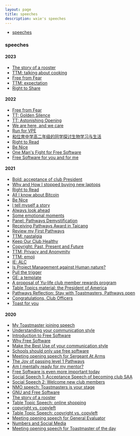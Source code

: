 ```yaml
---
layout: page
title: speeches
description: wxie's speeches
---
```


<div class="navbar">
    <div class="navbar-inner">
        <ul class="nav">
            <li><a href="#speeches">speeches</a></li>
        </ul>
    </div>
</div>


### <a name="speeches"></a>speeches

#### 2023

- [The story of a rooster](speech/story_of_rooster_2.html)
- [TTM: talking about cooking](speech/TTM_cooking.html)
- [Free from Fear](speech/Free_from_Fear_2.html)
- [TTM: expectation](speech/TTM_expectation.html)
- [Right to Share](speech/right_to_share.html)

#### 2022

- [Free from Fear](speech/Free_from_Fear.html)
- [TT: Golden Silence](speech/TTM_silence.html)
- [TT: Astonishing Opening](speech/TTM_opening.html)
- [We are here, and we care](speech/we_are_here_care.html)
- [Run for VPE](speech/run_for_vpe.html)
- [和位育中学高二年级的同学探讨生物学习与生活](speech/talk_to_high_school_students.md)
- [Right to Read](speech/right_to_read_2.html)
- [Be Nice](speech/be_nice_2.html)
- [One Man's Fight for Free Software](speech/one_man_fight_for_free_software.html)
- [Free Software for you and for me](speech/fs_for_you_and_for_me.html)

#### 2021

- [Bold: acceptance of club President](speech/acceptance_of_club_President.html)
- [Why and How I stopped buying new laptops](speech/keynote-why-how-stop-buying-new-laptop.html)
- [Right to Read](speech/right2read.html)
- [All I know about Bitcoin](speech/all_I_know_about_bitcoin.html)
- [Be Nice](speech/be_nice.html)
- [I tell myself a story](speech/I_tell_myself_a_story.html)
- [Always look ahead](speech/always_look_ahead.html)
- [Some emotional moments](speech/some_emotional_moments.html)
- [Panel: Pathways Demystification](speech/Pathways_Demystification.html)
- [Receiving Pathways Award in Taicang](speech/receiving_Pathways_award_taicang.html)
- [Review my First Pathways](speech/review_my_first_pathways.html)
- [TTM: nastalgia](speech/TTM_nastalgia.html)
- [Keep Our Club Healthy](speech/keep_our_club_heathy.html)
- [Copyright: Past, Present and Future](speech/copyright_past_present_future.html)
- [TTM: Privacy and Anonymity](speech/TTM_privacy_and_anonymity.html)
- [TTM: emoji](speech/TTM_emoji.html)
- [IE: ALC](speech/IE_alc.html)
- [Is Project Management against Human nature?](speech/project_management_against_human_nature.html)
- [Pull the trigger](speech/pull_the_trigger.html)
- [GE: a template](speech/GE_a_template.html)
- [A proposal of Yu-life club member rewards program](speech/member_reward_program.html)
- [Table Topics material: the President of America](speech/TT_president_USA.html)
- [Pathways Reflection: Stay with Toastmasters, Pathways open](speech/stay_with_TI.html)
- [Congratulations, Club Officers](speech/new_club_officers.html)
- [Toast for you](speech/toast_for_you.html)

#### 2020

- [My Toastmaster joining speech](speech/my_toastmaster_joining_speech.html)
- [Understanding your communication style](speech/understanding_your_communication_style.html)
- [Introduction to Free Software](speech/introduction_to_free_software.html)
- [Why Free Software](speech/why_free_software.html)
- [Make the Best Use of your communication style](speech/make_best_use_of_communication_style.html)
- [Schools should only use free software](speech/schools_use_free_software.html)
- [Meeting opening speech for Sergeant At Arms](speech/meeting_opening_speech_of_SAA.html)
- [The Joy of passing level 1 Pathways](speech/joy_of_level_1.html)
- [Am I mentally ready for my mentor?](speech/mentally_ready_for_mentor.html)
- [Free Software is even more important today](speech/free_software_even_more_important.html)
- [Social Speech 1: Acceptance Speech of becoming club SAA](speech/acceptance_of_club_SAA.html)
- [Social Speech 2: Welcome new club members](speech/welcome_new_member.html)
- [NMO speech: Toastmasters is your stage](speech/Toastmasters_is_your_stage.html)
- [GNU and Free Software](speech/GNU_and_free_software.html)
- [The story of a rooster](speech/story_of_rooster.html)
- [Table Topic Speech: online shopping](speech/TTM_online_shopping.html)
- [copyright vs. copyleft](speech/copyright_vs_copyleft.html)
- [Table Topic Speech: copyright vs. copyleft](speech/TTM_copyright_vs_copyleft.html)
- [Meeting opening speech for General Evaluator](speech/meeting_opening_speech_of_GE.html)
- [Numbers and Social Media](speech/numbers_and_social_media.html)
- [Meeting opening speech for Toastmaster of the day](speech/meeting_opening_speech_of_TMD.html)